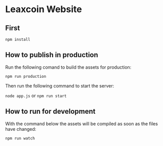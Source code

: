 # Leaxcoin Website

## First
`npm install`

## How to publish in production
Run the following comand to build the assets for production:

`npm run production`

Then run the following command to start the server:

`node app.js` or `npm run start`

## How to run for development
With the command below the assets will be compiled as soon as the files have changed:

`npm run watch`
